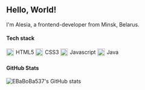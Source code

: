## Hello, World!

I'm Alesia, a frontend-developer from Minsk, Belarus. 

#### Tech stack

<div style="display: inline-flex; align-items: center; width: fit-content; line-height: 20px; height: 20px;">
  <img src="https://cdn.jsdelivr.net/gh/devicons/devicon@latest/icons/html5/html5-original.svg" style="height: 20px; margin-right: 5px"/> HTML5
</div>
<div style="display: inline-flex; align-items: center; width: fit-content; line-height: 20px; height: 20px;">
  <img src="https://cdn.jsdelivr.net/gh/devicons/devicon@latest/icons/css3/css3-original.svg" style="height: 20px; margin-right: 5px"/> CSS3
</div>
<div style="display: inline-flex; align-items: center; width: fit-content; line-height: 20px; height: 20px;">
  <img src="https://cdn.jsdelivr.net/gh/devicons/devicon@latest/icons/javascript/javascript-original.svg" style="height: 20px; margin-right: 5px"/> Javascript
</div>
<div style="display: inline-flex; align-items: center; width: fit-content; line-height: 20px; height: 20px;">
  <img src="https://cdn.jsdelivr.net/gh/devicons/devicon@latest/icons/java/java-original.svg" style="height: 20px; margin-right: 5px"/> Java
</div>






#### GitHub Stats

![EBaBoBa537's GitHub stats](https://github-readme-stats.vercel.app/api?username=EBaBoBa537&show_icons=true&theme=radical)


